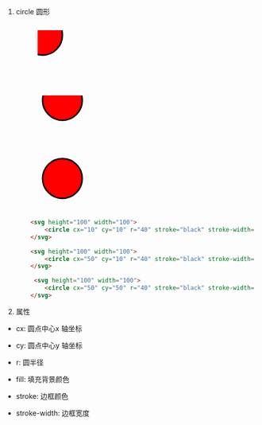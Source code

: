 1. circle 圆形

    <code>
         <svg height="100" width="100">
            <circle cx="10" cy="10" r="40" stroke="black" stroke-width="3" fill="red" />
        </svg> 
        
    </code>
    <code>
         <svg height="100" width="100">
            <circle cx="50" cy="10" r="40" stroke="black" stroke-width="3" fill="red" />
        </svg> 
    </code>
    <code>
         <svg height="100" width="100">
            <circle cx="50" cy="50" r="40" stroke="black" stroke-width="3" fill="red" />
        </svg> 
    </code>

    ```html
        <svg height="100" width="100">
            <circle cx="10" cy="10" r="40" stroke="black" stroke-width="3" fill="red" />
        </svg> 

        <svg height="100" width="100">
            <circle cx="50" cy="10" r="40" stroke="black" stroke-width="3" fill="red" />
        </svg> 

         <svg height="100" width="100">
            <circle cx="50" cy="50" r="40" stroke="black" stroke-width="3" fill="red" />
        </svg> 
    ```

2. 属性

+ cx: 圆点中心x 轴坐标

+ cy: 圆点中心y 轴坐标

+ r: 圆半径

+ fill: 填充背景颜色

+ stroke: 边框颜色

+ stroke-width: 边框宽度